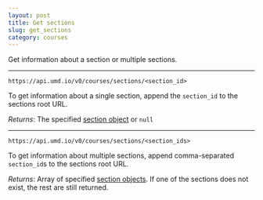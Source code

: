 ```yaml
---
layout: post
title: Get sections
slug: get_sections
category: courses
---
```


Get information about a section or multiple sections.

----

`https://api.umd.io/v0/courses/sections/<section_id>`

To get information about a single section, append the `section_id` to the sections root URL.

*Returns*: The specified [section object](#section_object) or `null`

----

`https://api.umd.io/v0/courses/sections/<section_ids>`

To get information about multiple sections, append comma-separated `section_id`s to the sections root URL.

*Returns*: Array of specified [section objects](#section_object). If one of the sections does not exist, the rest are still returned.

<!-- EXAMPLE -->



<!-- END -->